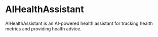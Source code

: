 # AIHealthAssistant
AIHealthAssistant is an AI-powered health assistant for tracking health metrics and providing health advice.
